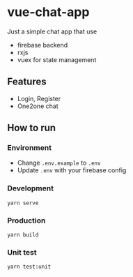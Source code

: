 # vue-chat-app
Just a simple chat app that use
- firebase backend
- rxjs
- vuex for state management

## Features
- Login, Register
- One2one chat


## How to run
### Environment
- Change `.env.example` to `.env`
- Update `.env` with your firebase config

### Development
```
yarn serve
```

### Production
```shell script
yarn build
```

### Unit test
```shell script
yarn test:unit
```
